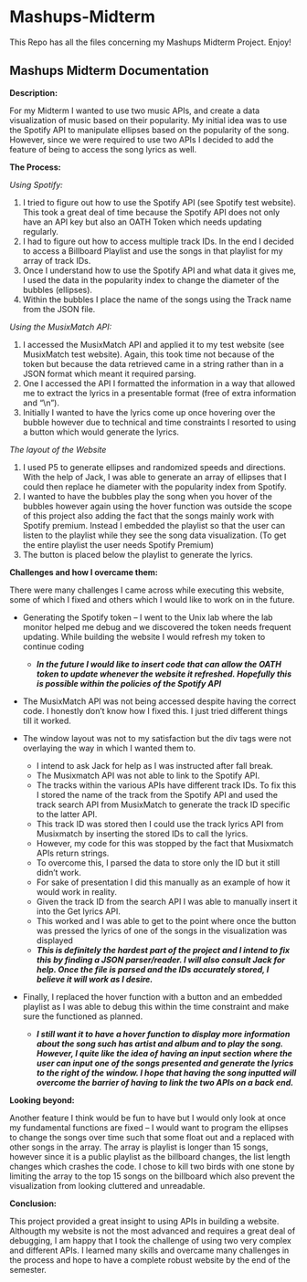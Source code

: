 # Mashups-Midterm
This Repo has all the files concerning my Mashups Midterm Project. Enjoy!


## Mashups Midterm Documentation


**Description:**

For my Midterm I wanted to use two music APIs, and create a data visualization of music based on their popularity. 
My initial idea was to use the Spotify API to manipulate ellipses based on the popularity of the song. However, since we were required to use two APIs I decided to add the feature of being to access the song lyrics as well. 

**The Process:**

*Using Spotify:*

1.	I tried to figure out how to use the Spotify API (see Spotify test website). This took a great deal of time because the Spotify API does not only have an API key but also an OATH Token which needs updating regularly. 
2.	I had to figure out how to access multiple track IDs. In the end I decided to access a Billboard Playlist and use the songs in that playlist for my array of track IDs.
3.	Once I understand how to use the Spotify API and what data it gives me, I used the data in the popularity index to change the diameter of the bubbles (ellipses).
4.	Within the bubbles I place the name of the songs using the Track name from the JSON file.

*Using the MusixMatch API:*

1.	I accessed the MusixMatch API and applied it to my test website (see MusixMatch test website). Again, this took time not because of the token but because the data retrieved came in a string rather than in a JSON format which meant it required parsing. 
2.	One I accessed the API I formatted the information in a way that allowed me to extract the lyrics in a presentable format (free of extra information and “\n”).
3.	Initially I wanted to have the lyrics come up once hovering over the bubble however due to technical and time constraints I resorted to using a button which would generate the lyrics.

*The layout of the Website*

1.	I used P5 to generate ellipses and randomized speeds and directions. With the help of Jack, I was able to generate an array of ellipses that I could then replace he diameter with the popularity index from Spotify.
2.	I wanted to have the bubbles play the song when you hover of the bubbles however again using the hover function was outside the scope of this project also adding the fact that the songs mainly work with Spotify premium. Instead I embedded the playlist so that the user can listen to the playlist while they see the song data visualization. (To get the entire playlist the user needs Spotify Premium)
3.	The button is placed below the playlist to generate the lyrics.

**Challenges and how I overcame them:**

There were many challenges I came across while executing this website, some of which I fixed and others which I would like to work on in the future.

- Generating the Spotify token – I went to the Unix lab where the lab monitor helped me debug and we discovered the token needs frequent updating. While building the website I would refresh my token to continue coding
  -	***In the future I would like to insert code that can allow the OATH token to update whenever the website it refreshed. Hopefully this is possible within the policies of the Spotify API***

- The MusixMatch API was not being accessed despite having the correct code. I honestly don’t know how I fixed this. I just tried different things till it worked.

- The window layout was not to my satisfaction but the div tags were not overlaying the way in which I wanted them to.
  - I intend to ask Jack for help as I was instructed after fall break.
  - The Musixmatch API was not able to link to the Spotify API. 
  - The tracks within the various APIs have different track IDs. To fix this I stored the name of the track from the Spotify API and used the track search API from MusixMatch to generate the track ID specific to the latter API. 
  - This track ID was stored then I could use the track lyrics API from Musixmatch by inserting the stored IDs to call the lyrics. 
  - However, my code for this was stopped by the fact that Musixmatch APIs return strings. 
  - To overcome this, I parsed the data to store only the ID but it still didn’t work.
  - For sake of presentation I did this manually as an example of how it would work in reality. 
  - Given the track ID from the search API I was able to manually insert it into the Get lyrics API. 
  - This worked and I was able to get to the point where once the button was pressed the lyrics of one of the songs in the visualization was displayed
  - ***This is definitely the hardest part of the project and I intend to fix this by finding a JSON parser/reader. I will also consult Jack for help. Once the file is parsed and the IDs accurately stored, I believe it will work as I desire.***
- Finally, I replaced the hover function with a button and an embedded playlist as I was able to debug this within the time constraint and make sure the functioned as planned. 
  - ***I still want it to have a hover function to display more information about the song such has artist and album and to play the song. However, I quite like the idea of having an input section where the user can input one of the songs presented and generate the lyrics to the right of the window. I hope that having the song inputted will overcome the barrier of having to link the two APIs on a back end.***


**Looking beyond:**

Another feature I think would be fun to have but I would only look at once my fundamental functions are fixed – I would want to program the ellipses to change the songs over time such that some float out and a replaced with other songs in the array. The array is playlist is longer than 15 songs, however since it is a public playlist as the billboard changes, the list length changes which crashes the code. I chose to kill two birds with one stone by limiting the array to the top 15 songs on the billboard which also prevent the visualization from looking cluttered and unreadable.


**Conclusion:**

This project provided a great insight to using APIs in building a website. Althougth my website is not the most advanced and requires a great deal of debugging, I am happy that I took the challenge of using two very complex and different APIs. I learned many skills and overcame many challenges in the process and hope to have a complete robust website by the end of the semester.






